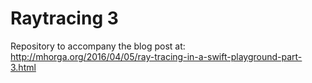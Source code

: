 # Raytracing 3

Repository to accompany the blog post at: http://mhorga.org/2016/04/05/ray-tracing-in-a-swift-playground-part-3.html
